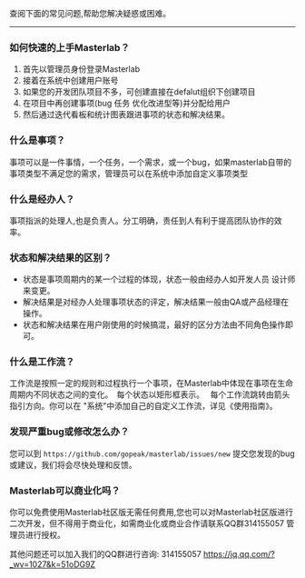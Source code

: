 查阅下面的常见问题,帮助您解决疑惑或困难。

---

### 如何快速的上手Masterlab？

1. 首先以管理员身份登录Masterlab
2. 接着在系统中创建用户账号
3. 如果您的开发团队项目不多，可创建直接在defalut组织下创建项目
4. 在项目中再创建事项(bug 任务 优化改进型等)并分配给用户
5. 然后通过迭代看板和统计图表跟进事项的状态和解决结果。



### 什么是事项？

事项可以是一件事情，一个任务，一个需求，或一个bug，如果masterlab自带的事项类型不满足您的需求，管理员可以在系统中添加自定义事项类型



### 什么是经办人？

事项指派的处理人,也是负责人。分工明确，责任到人有利于提高团队协作的效率。

### 状态和解决结果的区别？

- 状态是事项周期内的某一个过程的体现，状态一般由经办人如开发人员 设计师来变更。
- 解决结果是对经办人处理事项状态的评定，解决结果一般由QA或产品经理在操作。
- 状态和解决结果在用户刚使用的时候搞混，最好的区分方法由不同角色操作即可。

### 什么是工作流？

工作流是按照一定的规则和过程执行一个事项，在Masterlab中体现在事项在生命周期内不同状态之间的变化。 每个状态以矩形框表示。 
每个工作流跳转由箭头指引方向。你可以在 "系统"中添加自己的自定义工作流，详见《使用指南》。


### 发现严重bug或修改怎么办？

您可以到 `https://github.com/gopeak/masterlab/issues/new` 提交您发现的bug或建议，我们将会尽快处理和反馈。


### Masterlab可以商业化吗？
你可以免费使用Masterlab社区版无需任何费用,您也可以对Masterlab社区版进行二次开发，但不得用于商业化，如需商业化或商业合作请联系QQ群314155057 管理员进行授权。



其他问题还可以加入我们的QQ群进行咨询: 314155057 https://jq.qq.com/?_wv=1027&k=51oDG9Z